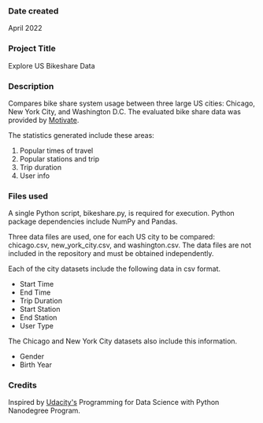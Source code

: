 ### Date created
April 2022

### Project Title
Explore US Bikeshare Data

### Description
Compares bike share system usage between three large US cities: Chicago, New York City, and Washington D.C.  The evaluated bike share data was provided by [Motivate](https://www.motivateco.com/).

The statistics generated include these areas:
1. Popular times of travel
2. Popular stations and trip
3. Trip duration
4. User info

### Files used
A single Python script, bikeshare.py, is required for execution.  Python package dependencies include NumPy and Pandas.

Three data files are used, one for each US city to be compared: chicago.csv, new_york_city.csv, and washington.csv.  The data files are not included in the repository and must be obtained independently.

Each of the city datasets include the following data in csv format.
* Start Time
* End Time
* Trip Duration
* Start Station
* End Station
* User Type

The Chicago and New York City datasets also include this information.
* Gender
* Birth Year

### Credits
Inspired by [Udacity's](https://www.udacity.com/) Programming for Data Science with Python Nanodegree Program.
